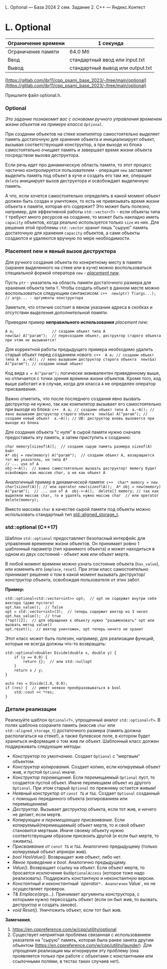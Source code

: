 L. Optional — База 2024 2 сем. Задание 2. C++ — Яндекс.Контест

# L. Optional

| Ограничение времени | 1 секунда |
| --- | --- |
| Ограничение памяти | 64.0 Мб |
| Ввод | стандартный ввод или input.txt |
| Вывод | стандартный вывод или output.txt |

[https://gitlab.com/ibr11/cpp_psami_base_2023/-/tree/main/optional](https://gitlab.com/ibr11/cpp_psami_base_2023/-/tree/main/optional)

Пришлите файл optional.h.

### Optional

*Это задание познакомит вас с основами ручного управления временем жизни объектов на примере класса `Optional`.*

При создании объектов на стеке компилятор самостоятельно выделяет память достаточную для хранения объекта и
инициализирует объект, вызывая соответствующий конструктор, а при выходе из блока самостоятельно очищает память и
завершает время жизни объекта посредством вызова деструктора.

Если речь идет про динамическую область памяти, то этот процесс частично контролируется пользователем - операция `new`
заставляет выделить память под объект в куче и создать его там же, операция `delete` инициирует вызов деструктора и
освобождает выделенную память.

А что, если хочется самостоятельно определять в какой момент объект должен быть создан и уничтожен, то есть не
привязывать время жизни объекта к памяти, которая его содержит? Это может быть полезно, например, для эффективной работы
`std::vector<T>` - если объекты типа `T` требуют много ресурсов на создание, то может быть накладно иметь `capacity`
объектов, когда реально используется только `size` из них. Для решения этой проблемы `std::vector` хранит лишь "сырую"
память достаточную для хранения `capacity` объектов, а сами объекты создаются и удаляются вручную по мере необходимости.

### Placement new и явный вызов деструктора

Для ручного создания объекта по конкретному месту в памяти (заранее выделенного на стеке или в куче) можно
воспользоваться специальной формой оператора `new` -
[*placement new*](<https://ru.wikipedia.org/wiki/New_(C%2B%2B)#Placement_new>).

Пусть `ptr` - указатель на область памяти достаточного размера для хранения объекта типа `T`. Чтобы создать объект в
данном месте можно воспользоваться следующим синтаксисом:
`c++  new(ptr) T(args...); // args... - аргументы конструктора`

Заметьте, что отличие состоит в явном указании адреса в скобках и *отсутствии выделения дополнительной памяти*.

Приведем пример **неправильного использования** *placement new*:

```
A a;                 // создаем объект типа A
new(&a) A("param");  // пересоздаем объект, деструктор старого объекта при этом не вызывается!
```

Для корректной работы предыдущего примера необходимо удалить старый объект перед созданием нового:
`c++  A a; // создаем объект типа A  a.~A(); // явно вызываем деструктор старого объекта  new(&a) A("param"); // создаем новый объект`

Код вида `a = A("param");` логически эквивалентен приведенному выше, но отличается с точки зрения времени жизни
объектов. Кроме того, код выше работает и в случае, когда для класса `A` не определен оператор присваивания.

Важно отметить, что после последнего создания явно вызвать деструктор не нужно, так как компилятор вызывает его
самостоятельно при выходе из блока:
`c++  A a; // создаем объект типа A  a.~A(); // явно вызываем деструктор старого объекта  new(&a) A("param"); // создаем новый объект  a.~A(); // UB: деструктор вновь вызовется при выходе из блока`

Для создания объекта "с нуля" в сырой памяти нужно сначала предоставить эту память, а затем приступить к созданию:

```
char memory[sizeof(A)];  // создаем сырую память размера sizeof(A) байт
A* obj = new(memory) A("param");  // создаем объект A, возвращается тот же указатель, но типа A*
// ... use of A
obj->~A();  // важно самостоятельно вызвать деструктор! memory будет освобожден как массив char, а не как объект A
```

Аналогичный пример в динамической памяти:
`c++  char* memory = new char[sizeof(A)]; // или operator new(sizeof(A));  A* obj = new(memory) A("param");  // ... use of A  obj->~A();  delete[] memory; // так как выделяли массив char, то и удалять нужно массив char  // или operator delete(memory);`

Вместо массива `char` в качестве сырой памяти под объекты можно использовать стандартный тип
[std::aligned_storage_t](https://en.cppreference.com/w/cpp/types/aligned_storage).

### std::optional (C++17)

Шаблон `std::optional` предоставляет безопасный интерфейс для управления временем жизни объектов. Он принимает ровно 1
шаблонный параметр (тип хранимого объекта) и может находиться в одном из двух состояний - объект жив или объект мертв.

В любой момент времени можно узнать состояние объекта (`has_value`), или изменить его (`emplace`, `reset`). При этом
класс самостоятельно принимает решение о том в какой момент вызывать деструктор/конструктор объекта, освобождая
пользователя от этих забот.

**Пример:**

```
std::optional<std::vector<int>> opt;  // opt не содержит внутри себя вектора (даже пустого)
opt.has_value();  // false
opt = std::vector<int>(3);  // теперь содержит вектор из 3 чисел
opt.has_value();  // true
(*opt)[2];  // для обращения к объекту нужно "разыменовать" opt или вызвать метод value()
opt.reset();  // вектор уничтожен, opt теперь ничего не хранит
```

Этот класс может быть полезен, например, для реализации функций, которые не всегда должны что-то возвращать:

```
std::optional<double> Divide(double x, double y) {
    if (y == 0.0) {
        return {};  // или std::nullopt
    }
    return x / y;
}

auto res = Divide(1.0, 0.0);
if (res) {  // умеет неявно преобразовываться в bool
    std::cout << *res;
}
```

### Детали реализации

Реализуйте шаблон `Optional<T>`, упрощенный аналог `std::optional<T>`. В полях шаблона сохраните память (массив `char`
или `std::aligned_storage_t`) достаточного размера (память должна располагаться на стеке!), а также булевское поле, в
котором будет храниться информация о том жив ли объект. Шаблонный класс должен поддерживать следующие методы:

- *Конструктор по умолчанию*. Создает `Optional` с "мертвым" объектом.
- *Конструктор копирования*. Создает копию, если копируемый объект жив, и пустой `Optional` иначе.
- *Конструктор перемещения*. Если перемещаемый `Optional` пуст, то создается пустой объект. Иначе перемещаем объект из
  другого `Optional`. При этом старый `Optional` по прежнему остается живым!
- *Неявный конструктор от `const T&` и `T&&`*. Создает `Optional` созданный с помощью переданного объекта (копированием
  или перемещением)
- *Деструктор*. Вызывает деструктор объекта, если тот жив, и ничего не делает, если мертв.
- *Копирующее и перемещающее присваивание*. Если копируемый(перемещаемый) объект мертв, то и свой объект становится
  мертвым. Иначе своему объекту нужно соответствующим образом присвоить другой (и если был мертв, то оживить).
- *Присваивание от `const T&` и `T&&`*. Аналогично предыдущему (только копируемый объект априори жив).
- *bool HasValue()*. Возвращает жив объект, либо нет.
- *Явное приведение к bool*. Аналогично предыдущему.
- *Value()*. Возвращает ссылку на объект. Если объект мертв, то бросается исключение `BadOptionalAccess`
  (которое тоже надо реализовать). Поддержать константную и неконстантную версии.
- *Константный и неконстантный \`operator*`*. Аналогичен` Value\`, но не осуществляет проверок.
- *T& Emplace(args...)*. Принимает аргументы конструктора, с которыми нужно пересоздать объект (если он был жив, то
  вызвать деструктор и создать заново).
- *void Reset()*. Уничтожить объект, если тот был жив.

**Замечания.**

1. <https://en.cppreference.com/w/cpp/utility/optional>
1. Существует неприятная проблема связанная с использованием указателя на "сырую" память, которая была ранее занята
   другим объектом (<https://en.cppreference.com/w/cpp/utility/launder>). Для упрощения реализации мы игнорируем эту
   проблему (она проявляется только при работе с объектами с константными или ссылочными полями, в тестах таких случаев
   нет).
